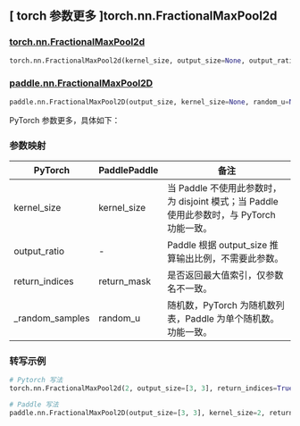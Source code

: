 ## [ torch 参数更多 ]torch.nn.FractionalMaxPool2d

### [torch.nn.FractionalMaxPool2d](https://pytorch.org/docs/stable/generated/torch.nn.FractionalMaxPool2d.html#fractionalmaxpool2d)

```python
torch.nn.FractionalMaxPool2d(kernel_size, output_size=None, output_ratio=None, return_indices=False, _random_samples=None)
```

### [paddle.nn.FractionalMaxPool2D](https://www.paddlepaddle.org.cn/documentation/docs/en/develop/api/paddle/nn/FractionalMaxPool2D_cn.html)

```python
paddle.nn.FractionalMaxPool2D(output_size, kernel_size=None, random_u=None, return_mask=False, name=None)
```

PyTorch 参数更多，具体如下：

### 参数映射

| PyTorch       | PaddlePaddle | 备注                                                   |
| ------------- | ------------ | ------------------------------------------------------ |
| kernel_size   | kernel_size  | 当 Paddle 不使用此参数时，为 disjoint 模式；当 Paddle 使用此参数时，与 PyTorch 功能一致。 |
| output_ratio  | -            | Paddle 根据 output_size 推算输出比例，不需要此参数。        |
| return_indices | return_mask | 是否返回最大值索引，仅参数名不一致。                         |
| _random_samples | random_u   | 随机数，PyTorch 为随机数列表，Paddle 为单个随机数。功能一致。  |


### 转写示例

```python
# Pytorch 写法
torch.nn.FractionalMaxPool2d(2, output_size=[3, 3], return_indices=True)

# Paddle 写法
paddle.nn.FractionalMaxPool2D(output_size=[3, 3], kernel_size=2, return_mask=True)
```
